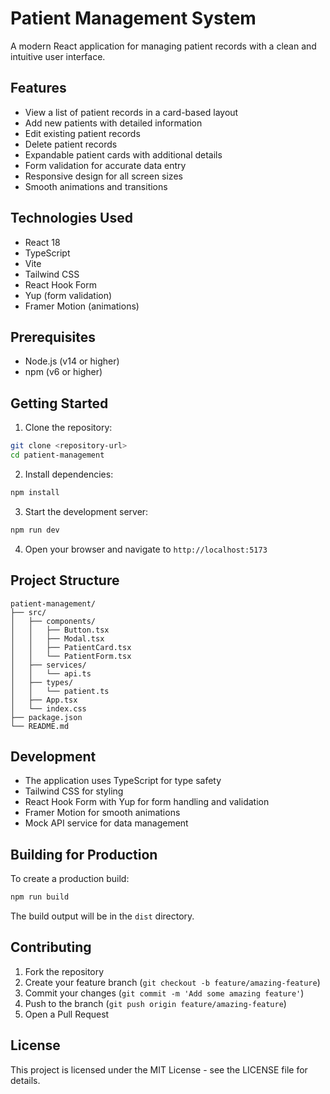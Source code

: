 # Patient Management System

A modern React application for managing patient records with a clean and intuitive user interface.

## Features

- View a list of patient records in a card-based layout
- Add new patients with detailed information
- Edit existing patient records
- Delete patient records
- Expandable patient cards with additional details
- Form validation for accurate data entry
- Responsive design for all screen sizes
- Smooth animations and transitions

## Technologies Used

- React 18
- TypeScript
- Vite
- Tailwind CSS
- React Hook Form
- Yup (form validation)
- Framer Motion (animations)

## Prerequisites

- Node.js (v14 or higher)
- npm (v6 or higher)

## Getting Started

1. Clone the repository:

```bash
git clone <repository-url>
cd patient-management
```

2. Install dependencies:

```bash
npm install
```

3. Start the development server:

```bash
npm run dev
```

4. Open your browser and navigate to `http://localhost:5173`

## Project Structure

```
patient-management/
├── src/
│   ├── components/
│   │   ├── Button.tsx
│   │   ├── Modal.tsx
│   │   ├── PatientCard.tsx
│   │   └── PatientForm.tsx
│   ├── services/
│   │   └── api.ts
│   ├── types/
│   │   └── patient.ts
│   ├── App.tsx
│   └── index.css
├── package.json
└── README.md
```

## Development

- The application uses TypeScript for type safety
- Tailwind CSS for styling
- React Hook Form with Yup for form handling and validation
- Framer Motion for smooth animations
- Mock API service for data management

## Building for Production

To create a production build:

```bash
npm run build
```

The build output will be in the `dist` directory.

## Contributing

1. Fork the repository
2. Create your feature branch (`git checkout -b feature/amazing-feature`)
3. Commit your changes (`git commit -m 'Add some amazing feature'`)
4. Push to the branch (`git push origin feature/amazing-feature`)
5. Open a Pull Request

## License

This project is licensed under the MIT License - see the LICENSE file for details.
